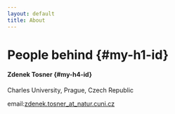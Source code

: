 ```yaml
---
layout: default
title: About
---
```

# People behind   {#my-h1-id}

#### Zdenek Tosner  {#my-h4-id}

Charles University, Prague, Czech Republic

email:[zdenek.tosner_at_natur.cuni.cz](mailto:zdenek.tosner@natur.cuni.cz)

